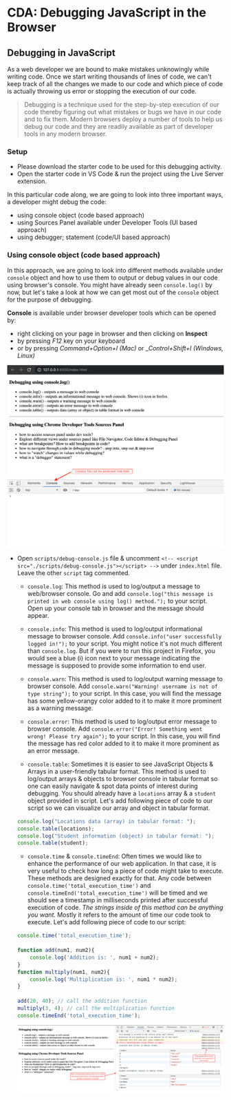 # CDA: Debugging JavaScript in the Browser

## Debugging in JavaScript
As a web developer we are bound to make mistakes unknowingly while writing code. Once we start writing thousands of lines of code, we can't keep track of all the changes we made to our code and which piece of code is actually throwing us error or stopping the execution of our code.

> Debugging is a technique used for the step-by-step execution of our code thereby figuring out what mistakes or bugs we have in our code and to fix them. Modern browsers deploy a number of tools to help us debug our code and they are readily available as part of developer tools in any modern browser.

### Setup
- Please download the starter code to be used for this debugging activity.
- Open the starter code in VS Code & run the project using the Live Server extension.

In this particular code along, we are going to look into three important ways, a developer might debug the code:

- using console object (code based approach)
- using Sources Panel available under Developer Tools (UI based approach)
- using debugger; statement (code/UI based approach)

### Using console object (code based approach)
In this approach, we are going to look into different methods available under `console` object and how to use them to output or debug values in our code using browser's console. You might have already seen `console.log()` by now, but let's take a look at how we can get most out of the `console` object for the purpose of debugging.

**Console** is available under browser developer tools which can be opened by:

- right clicking on your page in browser and then clicking on **Inspect**
- by pressing _F12_ key on your keyboard
- or by pressing _Command+Option+I (Mac)_ or __Control+Shift+I (Windows, Linux)_

![console](./images/console.png)

- Open `scripts/debug-console.js` file & uncomment `<!-- <script src="./scripts/debug-console.js"></script> -->` under `index.html` file. Leave the other `script` tag commented.
    - `console.log`: This method is used to log/output a message to web/browser console. Go and add `console.log("this message is printed in web console using log() method.");` to your script. Open up your console tab in browser and the message should appear.

    - `console.info`: This method is used to log/output informational message to browser console. Add `console.info("user successfully logged in!");` to your script. You might notice it's not much different than `console.log`. But if you were to run this project in Firefox, you would see a blue (i) icon next to your message indicating the message is supposed to provide some information to end user.

    - `console.warn`: This method is used to log/output warning message to browser console. Add `console.warn("Warning! username is not of type string");` to your script. In this case, you will find the message has some yellow-orangy color added to it to make it more prominent as a warning message.

    - `console.error`: This method is used to log/output error message to browser console. Add `console.error("Error! Something went wrong! Please try again");` to your script. In this case, you will find the message has red color added to it to make it more prominent as an error message.

    - `console.table`: Sometimes it is easier to see JavaScript Objects & Arrays in a user-friendly tabular format. This method is used to log/output arrays & objects to browser console in tabular format so one can easily navigate & spot data points of interest during debugging. You should already have a `locations` array & a `student` object provided in script. Let's add following piece of code to our script so we can visualize our array and object in tabular format.

    ```javascript
    console.log("Locations data (array) in tabular format: ");
    console.table(locations);
    console.log("Student information (object) in tabular format: ");
    console.table(student);
    ```

    - `console.time` & `console.timeEnd`: Often times we would like to enhance the performance of our web application. In that case, it is very useful to check how long a piece of code might take to execute. These methods are designed exactly for that. Any code between `console.time('total_execution_time')` and `console.timeEnd('total_execution_time')` will be timed and we should see a timestamp in milliseconds printed after successful execution of code. _The strings inside of this method can be anything you want._ Mostly it refers to the amount of time our code took to execute. Let's add following piece of code to our script:

    ```javascript
    console.time('total_execution_time');

    function add(num1, num2){
        console.log('Addition is: ', num1 + num2);
    }
    function multiply(num1, num2){
        console.log('Multiplication is: ', num1 * num2);
    }
    
    add(20, 40); // call the addition function
    multiply(3, 4); // call the multiplication function
    console.timeEnd('total_execution_time');
    ```

    ![debug-console](./images/debug-console.png)